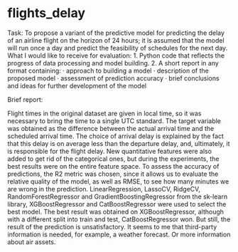 # flights_delay
Task: To propose a variant of the predictive model for predicting the delay of an airline flight on the horizon of 24 hours; it is assumed that the model will run once a day and predict the feasibility of schedules for the next day. What I would like to receive for evaluation: 1. Python code that reflects the progress of data processing and model building. 2. A short report in any format containing: · approach to building a model · description of the proposed model · assessment of prediction accuracy · brief conclusions and ideas for further development of the model

Brief report:

Flight times in the original dataset are given in local time, so it was necessary to bring the time to a single UTC standard. The target variable was obtained as the difference between the actual arrival time and the scheduled arrival time. The choice of arrival delay is explained by the fact that this delay is on average less than the departure delay, and, ultimately, it is responsible for the flight delay. New quantitative features were also added to get rid of the categorical ones, but during the experiments, the best results were on the entire feature space. To assess the accuracy of predictions, the R2 metric was chosen, since it allows us to evaluate the relative quality of the model, as well as RMSE, to see how many minutes we are wrong in the prediction. LinearRegression, LassoCV, RidgeCV, RandomForestRegressor and GradientBoostingRegressor from the sk-learn library, XGBoostRegressor and CatBoostRegressor were used to select the best model. The best result was obtained on XGBoostRegressor, although with a different split into train and test, CatBoostRegressor won. But still, the result of the prediction is unsatisfactory. It seems to me that third-party information is needed, for example, a weather forecast. Or more information about air assets.
